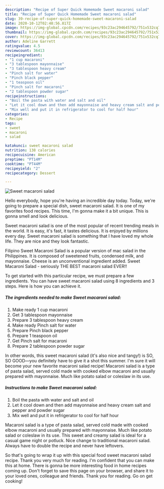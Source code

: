 ```yaml
---
description: "Recipe of Super Quick Homemade Sweet macaroni salad"
title: "Recipe of Super Quick Homemade Sweet macaroni salad"
slug: 39-recipe-of-super-quick-homemade-sweet-macaroni-salad
date: 2020-10-12T02:48:56.817Z
image: https://img-global.cpcdn.com/recipes/93c23ac294645792/751x532cq70/sweet-macaroni-salad-recipe-main-photo.jpg
thumbnail: https://img-global.cpcdn.com/recipes/93c23ac294645792/751x532cq70/sweet-macaroni-salad-recipe-main-photo.jpg
cover: https://img-global.cpcdn.com/recipes/93c23ac294645792/751x532cq70/sweet-macaroni-salad-recipe-main-photo.jpg
author: Adeline Garrett
ratingvalue: 4.5
reviewcount: 36413
recipeingredient:
- "1 cup macaroni"
- "3 tablespoon mayonnaise"
- "3 tablespoon heavy cream"
- "Pinch salt for water"
- "Pinch black pepper"
- "1 teaspoon oil"
- "Pinch salt for macaroni"
- "2 tablespoon powder sugar"
recipeinstructions:
- "Boil the pasta with water and salt and oil"
- "Let it cool down and then add mayonnaise and heavy cream salt and pepper and powder sugar"
- "Mix well and put it in refrigerator to cool for half hour"
categories:
- Recipe
tags:
- sweet
- macaroni
- salad

katakunci: sweet macaroni salad 
nutrition: 138 calories
recipecuisine: American
preptime: "PT14M"
cooktime: "PT44M"
recipeyield: "2"
recipecategory: Dessert

---
```



![Sweet macaroni salad](https://img-global.cpcdn.com/recipes/93c23ac294645792/751x532cq70/sweet-macaroni-salad-recipe-main-photo.jpg)

Hello everybody, hope you're having an incredible day today. Today, we're going to prepare a special dish, sweet macaroni salad. It is one of my favorites food recipes. This time, I'm gonna make it a bit unique. This is gonna smell and look delicious.

Sweet macaroni salad is one of the most popular of recent trending meals in the world. It is easy, it's fast, it tastes delicious. It is enjoyed by millions every day. Sweet macaroni salad is something that I have loved my whole life. They are nice and they look fantastic.

Filipino Sweet Macaroni Salad is a popular version of mac salad in the Philippines. It is composed of sweetened fruits, condensed milk, and mayonnaise. Cheese is an unconventional ingredient added. Sweet Macaroni Salad - seriously THE BEST macaroni salad EVER!!


To get started with this particular recipe, we must prepare a few ingredients. You can have sweet macaroni salad using 8 ingredients and 3 steps. Here is how you can achieve it.

<!--inarticleads1-->

##### The ingredients needed to make Sweet macaroni salad:

1. Make ready 1 cup macaroni
1. Get 3 tablespoon mayonnaise
1. Prepare 3 tablespoon heavy cream
1. Make ready Pinch salt for water
1. Prepare Pinch black pepper
1. Prepare 1 teaspoon oil
1. Get Pinch salt for macaroni
1. Prepare 2 tablespoon powder sugar


In other words, this sweet macaroni salad (it&#39;s also nice and tangy!) is SO, SO GOOD—you definitely have to give it a shot this summer. I&#39;m sure it will become your new favorite macaroni salad recipe! Macaroni salad is a type of pasta salad, served cold made with cooked elbow macaroni and usually prepared with mayonnaise. Much like potato salad or coleslaw in its use. 

<!--inarticleads2-->

##### Instructions to make Sweet macaroni salad:

1. Boil the pasta with water and salt and oil
1. Let it cool down and then add mayonnaise and heavy cream salt and pepper and powder sugar
1. Mix well and put it in refrigerator to cool for half hour


Macaroni salad is a type of pasta salad, served cold made with cooked elbow macaroni and usually prepared with mayonnaise. Much like potato salad or coleslaw in its use. This sweet and creamy salad is ideal for a casual game night or potluck. Nice change to traditional macaroni salad. Always have to double the recipe and never have leftovers. 

So that's going to wrap it up with this special food sweet macaroni salad recipe. Thank you very much for reading. I'm confident that you can make this at home. There is gonna be more interesting food in home recipes coming up. Don't forget to save this page on your browser, and share it to your loved ones, colleague and friends. Thank you for reading. Go on get cooking!
